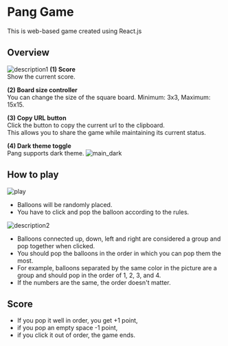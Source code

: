 # Pang Game

This is web-based game created using React.js

## Overview
![description1](https://github.com/minizzang/PangGame/assets/79495204/972c8121-1d0b-43d4-a774-e4b7f0cf17df)
**(1) Score** <br/>
Show the current score.

**(2) Board size controller** <br/>
You can change the size of the square board. Minimum: 3x3, Maximum: 15x15.

**(3) Copy URL button** <br/>
Click the button to copy the current url to the clipboard. <br/>
This allows you to share the game while maintaining its current status.

**(4) Dark theme toggle** <br/>
Pang supports dark theme.
![main_dark](https://github.com/minizzang/PangGame/assets/79495204/20a9de99-7b7e-40f0-9bf6-06cde9c87168)


## How to play
![play](https://github.com/minizzang/PangGame/assets/79495204/99ef8ec4-4a50-4754-9d6e-41b388f90a1a)
- Balloons will be randomly placed.
- You have to click and pop the balloon according to the rules.

![description2](https://github.com/minizzang/PangGame/assets/79495204/86005d70-9b26-40d2-8584-cd3b3c7fd7b6)
- Balloons connected up, down, left and right are considered a group and pop together when clicked.
- You should pop the balloons in the order in which you can pop them the most.
- For example, balloons separated by the same color in the picture are a group and should pop in the order of 1, 2, 3, and 4.
- If the numbers are the same, the order doesn't matter.


## Score
- If you pop it well in order, you get +1 point,
- if you pop an empty space -1 point,
- if you click it out of order, the game ends.

